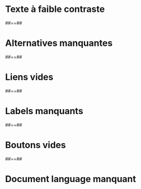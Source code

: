 <!-- .slide: -->

# Texte à faible contraste

##==##

<!-- .slide: -->

# Alternatives manquantes

<!-- .slide: -->

##==##

# Liens vides

<!-- .slide: -->

##==##

# Labels manquants 

<!-- .slide: -->

##==##

# Boutons vides

<!-- .slide: -->

##==##

# Document language manquant


